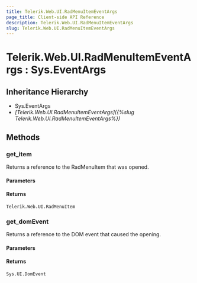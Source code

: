 ```yaml
---
title: Telerik.Web.UI.RadMenuItemEventArgs
page_title: Client-side API Reference
description: Telerik.Web.UI.RadMenuItemEventArgs
slug: Telerik.Web.UI.RadMenuItemEventArgs
---
```


# Telerik.Web.UI.RadMenuItemEventArgs : Sys.EventArgs 

## Inheritance Hierarchy

* Sys.EventArgs
* *[Telerik.Web.UI.RadMenuItemEventArgs]({%slug Telerik.Web.UI.RadMenuItemEventArgs%})*

## Methods

###  get_item

Returns a reference to the RadMenuItem that was opened.

#### Parameters

#### Returns

`Telerik.Web.UI.RadMenuItem` 

###  get_domEvent

Returns a reference to the DOM event that caused the opening.

#### Parameters

#### Returns

`Sys.UI.DomEvent` 